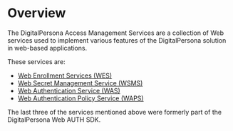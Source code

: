 # Overview

The DigitalPersona Access Management Services are a collection of Web services used to implement various features of the DigitalPersona solution in web-based applications.

These services are:

- [Web Enrollment Services (WES)](https://hidglobal.github.io/digitalpersona-access-management-services/wes.html)
- [Web Secret Management Service (WSMS)](https://hidglobal.github.io/digitalpersona-access-management-services/wsms.html)  
- [Web Authentication Service (WAS)](https://hidglobal.github.io/digitalpersona-access-management-services/was.html)
- [Web Authentication Policy Service (WAPS)](https://hidglobal.github.io/digitalpersona-access-management-services/waps.html)

The last three of the services mentioned above were formerly part of the DigitalPersona Web AUTH SDK.
